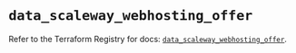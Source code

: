 # `data_scaleway_webhosting_offer`

Refer to the Terraform Registry for docs: [`data_scaleway_webhosting_offer`](https://registry.terraform.io/providers/scaleway/scaleway/2.57.0/docs/data-sources/webhosting_offer).
